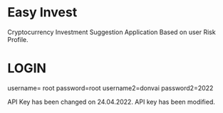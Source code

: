 # Easy Invest

Cryptocurrency Investment Suggestion Application Based on user Risk Profile.

# LOGIN

username= root
password=root
username2=donvai
password2=2022


API Key has been changed on 24.04.2022. API key has been modified.
